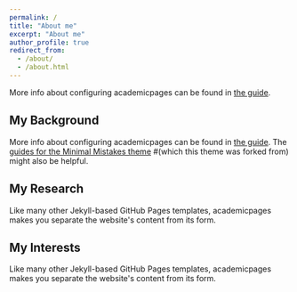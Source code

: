 ```yaml
---
permalink: /
title: "About me"
excerpt: "About me"
author_profile: true
redirect_from: 
  - /about/
  - /about.html
---
```

More info about configuring academicpages can be found in [the guide](https://academicpages.github.io/markdown/). 


My Background
------
More info about configuring academicpages can be found in [the guide](https://academicpages.github.io/markdown/). The [guides for the Minimal Mistakes theme](https://mmistakes.github.io/minimal-mistakes/docs/configuration/) #(which this theme was forked from) might also be helpful.

My Research
-----
Like many other Jekyll-based GitHub Pages templates, academicpages makes you separate the website's content from its form. 




My Interests
-----
Like many other Jekyll-based GitHub Pages templates, academicpages makes you separate the website's content from its form. 
